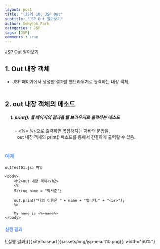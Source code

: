 ```yaml
---
layout: post
title: "[JSP] 10. JSP Out"
subtitle: "JSP Out 알아보기"
author: SeHyeok Park
categories : JSP
tags: [JSP]
comments : True
---
```

<div id='preview' class='display-none'>
JSP Out 알아보기
</div>

## 1. Out 내장 객체
- JSP 페이지에서 생성한 결과를 웹브라우저로 출력하는 내장 객체.
<br><br>

## 2. out 내장 객체의 메소드
##### &emsp; 1. print(): 웹 페이지의 결과를 웹 브라우저로 출력하는 메소드 
&emsp;&emsp; - <%= %>으로 출력하면 복잡해지는 자바의 문법을,<br>
&emsp;&emsp;&ensp; out 내장 객체의 print() 메소드를 통해서 간결하게 출력할 수 있음.
<br><br>

### <span style="color:cornflowerblue">예제</span>
`outTest01.jsp 파일`

```
<body>
	<h2>out 내장 객체</h2>
	<%
	String name = "박서준";
	
	out.print("나의 이름은 " + name + "입니다." + "<br>");
	%>
	
	My name is <%=name%>
</body>
```

#### <span style="color:cornflowerblue">실행 결과</span>
![실행 결과]({{ site.baseurl }}/assets/img/jsp-result10.png){: width="60%"}